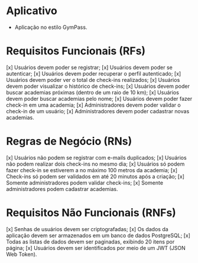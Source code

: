 # Aplicativo

- Aplicação no estilo GymPass.

# Requisitos Funcionais (RFs)
[x] Usuários devem poder se registrar;
[x] Usuários devem poder se autenticar;
[x] Usuários devem poder recuperar o perfil autenticado;
[x] Usuários devem poder ver o total de check-ins realizados;
[x] Usuários devem poder visualizar o histórico de check-ins;
[x] Usuários devem poder buscar academias próximas (dentro de um raio de 10 km);
[x] Usuários devem poder buscar academias pelo nome;
[x] Usuários devem poder fazer check-in em uma academia;
[x] Administradores devem poder validar o check-in de um usuário;
[x] Administradores devem poder cadastrar novas academias.
# Regras de Negócio (RNs)
[x] Usuários não podem se registrar com e-mails duplicados;
[x] Usuários não podem realizar dois check-ins no mesmo dia;
[x] Usuários só podem fazer check-in se estiverem a no máximo 100 metros da academia;
[x] Check-ins só podem ser validados em até 20 minutos após a criação;
[x] Somente administradores podem validar check-ins;
[x] Somente administradores podem cadastrar academias.
# Requisitos Não Funcionais (RNFs)
[x] Senhas de usuários devem ser criptografadas;
[x] Os dados da aplicação devem ser armazenados em um banco de dados PostgreSQL;
[x] Todas as listas de dados devem ser paginadas, exibindo 20 itens por página;
[x] Usuários devem ser identificados por meio de um JWT (JSON Web Token).
